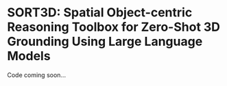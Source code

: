 # SORT3D: Spatial Object-centric Reasoning Toolbox for Zero-Shot 3D Grounding Using Large Language Models
Code coming soon...
